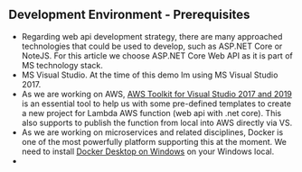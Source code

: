 ## Development Environment - Prerequisites
- Regarding web api development strategy, there are many approached technologies that could be used to develop, such as ASP.NET Core or NoteJS. For this article we choose ASP.NET Core Web API as it is part of MS technology stack.
- MS Visual Studio. At the time of this demo Im using MS Visual Studio 2017.
- As we are working on AWS, [AWS Toolkit for Visual Studio 2017 and 2019](https://marketplace.visualstudio.com/items?itemName=AmazonWebServices.AWSToolkitforVisualStudio2017) is an essential tool to help us with some pre-defined templates to create a new project for Lambda AWS function (web api with .net core). This also supports to publish the function from local into AWS directly via VS.
- As we are working on microservices and related disciplines, Docker is one of the most powerfully platform supporting this at the moment. We need to install [Docker Desktop on Windows](https://docs.docker.com/docker-for-windows/install/) on your Windows local.
- 
